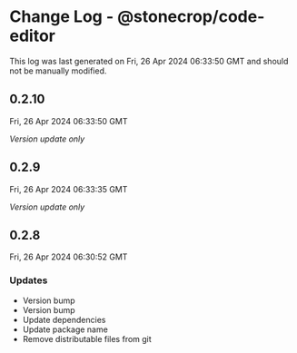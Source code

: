 # Change Log - @stonecrop/code-editor

This log was last generated on Fri, 26 Apr 2024 06:33:50 GMT and should not be manually modified.

## 0.2.10
Fri, 26 Apr 2024 06:33:50 GMT

_Version update only_

## 0.2.9
Fri, 26 Apr 2024 06:33:35 GMT

_Version update only_

## 0.2.8
Fri, 26 Apr 2024 06:30:52 GMT

### Updates

- Version bump
- Version bump
- Update dependencies
- Update package name
- Remove distributable files from git

